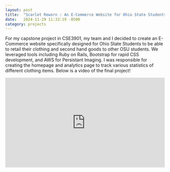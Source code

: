 ```yaml
---
layout: post
title:  "Scarlet Reworn : An E-Commerce Website for Ohio State Students"
date:   2024-11-29 11:33:19 -0500
category: projects
---
```


For my capstone project in CSE3901, my team and I decided to create an E-Commerce website specifically designed for Ohio State Students to be able to retail their clothing and second hand goods to other OSU students. We leveraged tools including Ruby on Rails, Bootstrap for rapid CSS development, and AWS for Persistant Imaging. I was responsible for creating the homepage and analytics page to track various statistics of different clothing items. Below is a video of the final project!

<div style="position: relative; width: 100%; padding-bottom: 56.25%; height: 0; overflow: hidden;">
    <iframe 
        src="https://www.youtube.com/embed/2hpqzDkKNjE" 
        frameborder="0" 
        allow="accelerometer; autoplay; encrypted-media; gyroscope; picture-in-picture" 
        allowfullscreen
        style="position: absolute; top: 0; left: 0; width: 100%; height: 100%;">
    </iframe>
</div>
